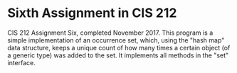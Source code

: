# Sixth Assignment in CIS 212
CIS 212 Assignment Six, completed November 2017. This program is a simple implementation of an occurrence set, which, using the "hash map" data structure, keeps a unique count of how many times a certain object (of a generic type) was added to the set. It implements all methods in the "set" interface. 
